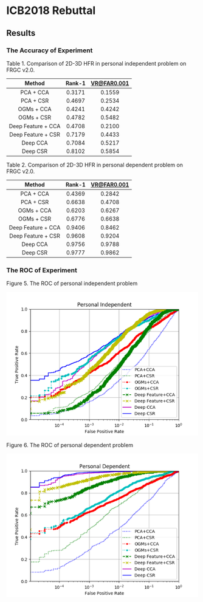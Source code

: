 # ICB2018 Rebuttal

## Results

### The Accuracy of Experiment

Table 1. Comparison of 2D-3D HFR in personal independent problem on FRGC v2.0.

Method|Rank-1|VR@FAR0.001
:---:|:---:|:---:
PCA + CCA | 0.3171 | 0.1559 
PCA + CSR | 0.4697 | 0.2534
OGMs + CCA | 0.4241 | 0.4242
OGMs + CSR | 0.4782 | 0.5482
Deep Feature + CCA | 0.4708 | 0.2100
Deep Feature + CSR | 0.7179 | 0.4433
Deep CCA | 0.7084 | 0.5217
Deep CSR | 0.8102 | 0.5854

Table 2. Comparison of 2D-3D HFR in personal dependent problem on FRGC v2.0.

Method |Rank-1|VR@FAR0.001
:---:|:---:|:---:
PCA + CCA | 0.4369 | 0.2842
PCA + CSR | 0.6638 | 0.4708
OGMs + CCA | 0.6203 | 0.6267
OGMs + CSR | 0.6776 | 0.6638
Deep Feature + CCA | 0.9406 | 0.8462
Deep Feature + CSR | 0.9608 | 0.9204
Deep CCA | 0.9756 | 0.9788
Deep CSR | 0.9777 | 0.9862

### The ROC of Experiment

Figure 5. The ROC of personal independent problem

![pi](Personal_Independent.png)

Figure 6. The ROC of personal dependent problem

![pd](Personal_Dependent.png)

